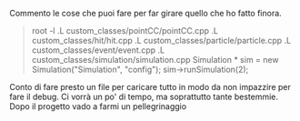 Commento le cose che puoi fare per far girare quello che ho fatto finora.

>   root -l
>   .L custom_classes/pointCC/pointCC.cpp
>   .L custom_classes/hit/hit.cpp
>   .L custom_classes/particle/particle.cpp
>   .L custom_classes/event/event.cpp
>   .L custom_classes/simulation/simulation.cpp
>   Simulation * sim = new Simulation("Simulation", "config");
>   sim->runSimulation(2);

Conto di fare presto un file per caricare tutto in modo da non impazzire per fare il debug. Ci vorrà un po' di tempo, ma soprattutto tante bestemmie. Dopo il progetto vado a farmi un pellegrinaggio